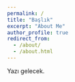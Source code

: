 ```yaml
---
permalink: /
title: "Başlık"
excerpt: "About Me"
author_profile: true
redirect_from: 
  - /about/
  - /about.html
---
```


Yazı gelecek.
